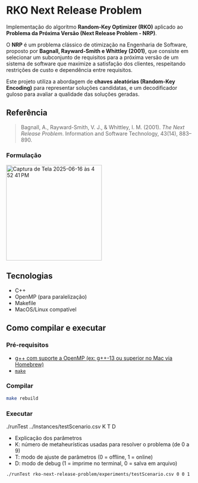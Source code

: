 # RKO Next Release Problem

Implementação do algoritmo **Random-Key Optimizer (RKO)** aplicado ao **Problema da Próxima Versão (Next Release Problem - NRP)**.

O **NRP** é um problema clássico de otimização na Engenharia de Software, proposto por **Bagnall, Rayward-Smith e Whittley (2001)**, que consiste em selecionar um subconjunto de requisitos para a próxima versão de um sistema de software que maximize a satisfação dos clientes, respeitando restrições de custo e dependência entre requisitos.

Este projeto utiliza a abordagem de **chaves aleatórias (Random-Key Encoding)** para representar soluções candidatas, e um decodificador guloso para avaliar a qualidade das soluções geradas.

## Referência

> Bagnall, A., Rayward-Smith, V. J., & Whittley, I. M. (2001). *The Next Release Problem*. Information and Software Technology, 43(14), 883–890.

### Formulação 
<img width="257" alt="Captura de Tela 2025-06-16 às 4 52 41 PM" src="https://github.com/user-attachments/assets/79731671-e2a3-4eb2-a2e1-0743f47a91a3" />

## Tecnologias

- C++
- OpenMP (para paralelização)
- Makefile
- MacOS/Linux compatível

## Como compilar e executar

### Pré-requisitos

- [g++ com suporte a OpenMP (ex: g++-13 ou superior no Mac via Homebrew)](https://brew.sh/)
- [`make`](https://www.gnu.org/software/make/)

### Compilar

```bash
make rebuild
```
### Executar



./runTest ../Instances/testScenario.csv K T D

-  Explicação dos parâmetros
- K: número de metaheurísticas usadas para resolver o problema (de 0 a 9)
- T: modo de ajuste de parâmetros (0 = offline, 1 = online)
- D: modo de debug (1 = imprime no terminal, 0 = salva em arquivo)

```bash
./runTest rko-next-release-problem/experiments/testScenario.csv 0 0 1
